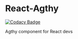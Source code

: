 # React-Agthy

[![Codacy Badge](https://api.codacy.com/project/badge/Grade/4a1c51ba14464bf1a54cf6bea30bd488)](https://www.codacy.com/app/brodanoel/react-agthy?utm_source=github.com&utm_medium=referral&utm_content=BrodaNoel/react-agthy&utm_campaign=badger)

Agthy component for React devs

